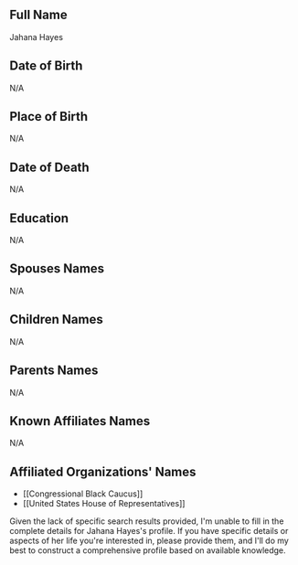 ## Full Name
Jahana Hayes

## Date of Birth
N/A

## Place of Birth
N/A

## Date of Death
N/A

## Education
N/A

## Spouses Names
N/A

## Children Names
N/A

## Parents Names
N/A

## Known Affiliates Names
N/A

## Affiliated Organizations' Names
- [[Congressional Black Caucus]]
- [[United States House of Representatives]]

Given the lack of specific search results provided, I'm unable to fill in the complete details for Jahana Hayes's profile. If you have specific details or aspects of her life you're interested in, please provide them, and I'll do my best to construct a comprehensive profile based on available knowledge.

